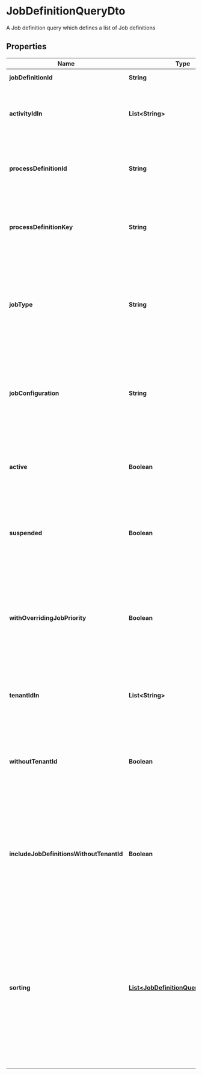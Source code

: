 

# JobDefinitionQueryDto

A Job definition query which defines a list of Job definitions
## Properties

Name | Type | Description | Notes
------------ | ------------- | ------------- | -------------
**jobDefinitionId** | **String** | Filter by job definition id. |  [optional]
**activityIdIn** | **List&lt;String&gt;** | Only include job definitions which belong to one of the passed activity ids. |  [optional]
**processDefinitionId** | **String** | Only include job definitions which exist for the given process definition id. |  [optional]
**processDefinitionKey** | **String** | Only include job definitions which exist for the given process definition key. |  [optional]
**jobType** | **String** | Only include job definitions which exist for the given job type. See the [User Guide](https://docs.camunda.org/manual/7.18/user-guide/process-engine/the-job-executor/#job-creation) for more information about job types. |  [optional]
**jobConfiguration** | **String** | Only include job definitions which exist for the given job configuration. For example: for timer jobs it is the timer configuration. |  [optional]
**active** | **Boolean** | Only include active job definitions. Value may only be &#x60;true&#x60;, as &#x60;false&#x60; is the default behavior. |  [optional]
**suspended** | **Boolean** | Only include suspended job definitions. Value may only be &#x60;true&#x60;, as &#x60;false&#x60; is the default behavior. |  [optional]
**withOverridingJobPriority** | **Boolean** | Only include job definitions that have an overriding job priority defined. The only effective value is &#x60;true&#x60;. If set to &#x60;false&#x60;, this filter is not applied. |  [optional]
**tenantIdIn** | **List&lt;String&gt;** | Only include job definitions which belong to one of the passed tenant ids. |  [optional]
**withoutTenantId** | **Boolean** | Only include job definitions which belong to no tenant. Value may only be &#x60;true&#x60;, as &#x60;false&#x60; is the default behavior. |  [optional]
**includeJobDefinitionsWithoutTenantId** | **Boolean** | Include job definitions which belong to no tenant. Can be used in combination with &#x60;tenantIdIn&#x60;. Value may only be &#x60;true&#x60;, as &#x60;false&#x60; is the default behavior. |  [optional]
**sorting** | [**List&lt;JobDefinitionQueryDtoSorting&gt;**](JobDefinitionQueryDtoSorting.md) | An array of criteria to sort the result by. Each element of the array is                        an object that specifies one ordering. The position in the array                        identifies the rank of an ordering, i.e., whether it is primary, secondary,                        etc. Sorting has no effect for &#x60;count&#x60; endpoints. |  [optional]



